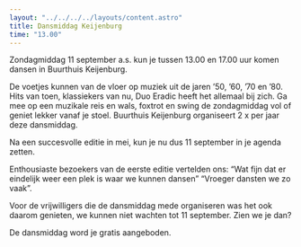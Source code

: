 ```yaml
---
layout: "../../../../layouts/content.astro"
title: Dansmiddag Keijenburg
time: "13.00"
---
```


Zondagmiddag 11 september a.s. kun je tussen 13.00 en 17.00 uur komen dansen in Buurthuis Keijenburg.

De voetjes kunnen van de vloer op muziek uit de jaren ’50, ’60, ’70 en ’80.
Hits van toen, klassiekers van nu, Duo Eradic heeft het allemaal bij zich.
Ga mee op een muzikale reis en wals, foxtrot en swing de zondagmiddag vol of geniet lekker vanaf je stoel.
Buurthuis Keijenburg organiseert 2 x per jaar deze dansmiddag.

Na een succesvolle editie in mei, kun je nu dus 11 september in je agenda zetten.

Enthousiaste bezoekers van de eerste editie vertelden ons:
“Wat fijn dat er eindelijk weer een plek is waar we kunnen dansen” “Vroeger dansten we zo vaak”.

Voor de vrijwilligers die de dansmiddag mede organiseren was het ook daarom genieten, we kunnen niet wachten tot 11 september.
Zien we je dan?

De dansmiddag word je gratis aangeboden.
